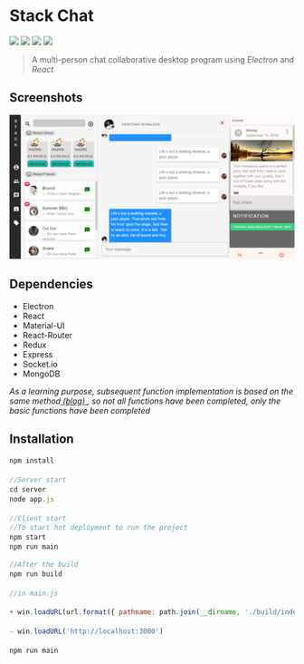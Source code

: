 # Stack Chat

![](https://img.shields.io/badge/language-JavaScript-yellow.svg)
![](https://img.shields.io/badge/category-learning-blue.svg)
[![](https://img.shields.io/badge/blog-@dejavudwh-red.svg)](https://dejavudwh.cn/)
![](http://progressed.io/bar/82?title=done)

> A multi-person chat collaborative desktop program using *Electron* and *React*

## Screenshots

![](https://github.com/dejavudwh/StackChat/blob/master/screenshots.png?raw=true)

## Dependencies

- Electron
- React
- Material-UI
- React-Router
- Redux
- Express
- Socket.io
- MongoDB

*As a learning purpose, subsequent function implementation is based on the same method[ (blog) ](https://dejavudwh.cn/StackChat/Node.js实现PC端类微信聊天软件（五）.html), so not all functions have been completed, only the basic functions have been completed*

## Installation

```JavaScript
npm install

//Server start
cd server
node app.js

//Client start
//To start hot deployment to run the project
npm start
npm run main
```

```JavaScript
//After the build
npm run build

//in main.js

+ win.loadURL(url.format({ pathname: path.join(__dirname, './build/index.html'), protocol: 'file:', slashes: true }))

- win.loadURL('http://localhost:3000')

npm run main

```